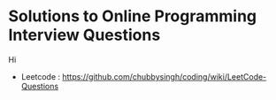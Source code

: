# Solutions to Online Programming Interview Questions

Hi

* Leetcode : https://github.com/chubbysingh/coding/wiki/LeetCode-Questions
